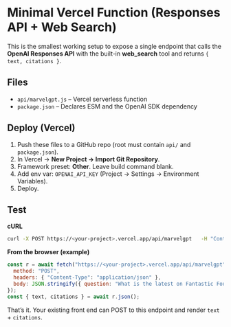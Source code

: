 
# Minimal Vercel Function (Responses API + Web Search)

This is the smallest working setup to expose a single endpoint that calls the
**OpenAI Responses API** with the built-in **web_search** tool and returns
`{ text, citations }`.

## Files

- `api/marvelgpt.js` – Vercel serverless function
- `package.json` – Declares ESM and the OpenAI SDK dependency

## Deploy (Vercel)

1. Push these files to a GitHub repo (root must contain `api/` and `package.json`).
2. In Vercel → **New Project → Import Git Repository**.
3. Framework preset: **Other**. Leave build command blank.
4. Add env var: `OPENAI_API_KEY` (Project → Settings → Environment Variables).
5. Deploy.

## Test

**cURL**
```bash
curl -X POST https://<your-project>.vercel.app/api/marvelgpt   -H "Content-Type: application/json"   -d '{"question":"Latest MCU Thunderbolts release date with sources."}'
```

**From the browser (example)**
```js
const r = await fetch("https://<your-project>.vercel.app/api/marvelgpt", {
  method: "POST",
  headers: { "Content-Type": "application/json" },
  body: JSON.stringify({ question: "What is the latest on Fantastic Four? Cite sources." })
});
const { text, citations } = await r.json();
```

That’s it. Your existing front end can POST to this endpoint and render `text` + `citations`.
